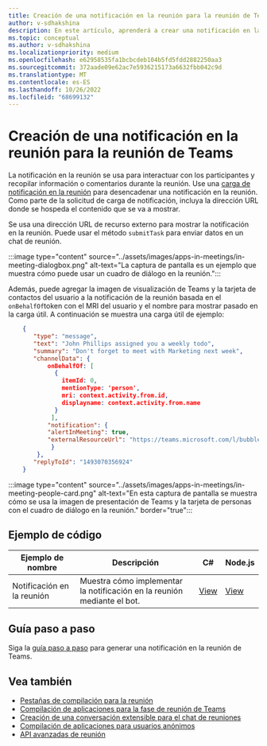 ```yaml
---
title: Creación de una notificación en la reunión para la reunión de Teams
author: v-sdhakshina
description: En este artículo, aprenderá a crear una notificación en la reunión para la reunión de Microsoft Teams y su ejemplo de código.
ms.topic: conceptual
ms.author: v-sdhakshina
ms.localizationpriority: medium
ms.openlocfilehash: e62958535fa1bcbcdeb104b5fd5fdd2882250aa3
ms.sourcegitcommit: 372aade09e62ac7e5936215173a6632fbb042c9d
ms.translationtype: MT
ms.contentlocale: es-ES
ms.lasthandoff: 10/26/2022
ms.locfileid: "68699132"
---
```

# <a name="build-in-meeting-notification-for-teams-meeting"></a>Creación de una notificación en la reunión para la reunión de Teams

La notificación en la reunión se usa para interactuar con los participantes y recopilar información o comentarios durante la reunión. Use una [carga de notificación en la reunión](meeting-apps-apis.md#send-an-in-meeting-notification) para desencadenar una notificación en la reunión. Como parte de la solicitud de carga de notificación, incluya la dirección URL donde se hospeda el contenido que se va a mostrar.

Se usa una dirección URL de recurso externo para mostrar la notificación en la reunión. Puede usar el método `submitTask` para enviar datos en un chat de reunión.

:::image type="content" source="../assets/images/apps-in-meetings/in-meeting-dialogbox.png" alt-text="La captura de pantalla es un ejemplo que muestra cómo puede usar un cuadro de diálogo en la reunión.":::

Además, puede agregar la imagen de visualización de Teams y la tarjeta de contactos del usuario a la notificación de la reunión basada en el `onBehalfOf`token con el MRI del usuario y el nombre para mostrar pasado en la carga útil. A continuación se muestra una carga útil de ejemplo:

```json
    {
       "type": "message",
       "text": "John Phillips assigned you a weekly todo",
       "summary": "Don't forget to meet with Marketing next week",
       "channelData": {
           onBehalfOf: [
             { 
               itemId: 0, 
               mentionType: 'person', 
               mri: context.activity.from.id, 
               displayname: context.activity.from.name 
             }
            ],
           "notification": {
           "alertInMeeting": true,
           "externalResourceUrl": "https://teams.microsoft.com/l/bubble/APP_ID?url=<url>&height=<height>&width=<width>&title=<title>&completionBotId=BOT_APP_ID"
            }
        },
       "replyToId": "1493070356924"
    }
```

:::image type="content" source="../assets/images/apps-in-meetings/in-meeting-people-card.png" alt-text="En esta captura de pantalla se muestra cómo se usa la imagen de presentación de Teams y la tarjeta de personas con el cuadro de diálogo en la reunión." border="true":::

## <a name="code-sample"></a>Ejemplo de código

Ejemplo de nombre | Descripción | C# | Node.js |
|----------------|-----------------|--------------|----------------|
| Notificación en la reunión | Muestra cómo implementar la notificación en la reunión mediante el bot. | [View](https://github.com/OfficeDev/Microsoft-Teams-Samples/tree/main/samples/meetings-content-bubble/csharp) | [View](https://github.com/OfficeDev/Microsoft-Teams-Samples/tree/main/samples/meetings-content-bubble/nodejs) |

## <a name="step-by-step-guide"></a>Guía paso a paso

Siga la [guía paso a paso](../sbs-meeting-content-bubble.yml) para generar una notificación en la reunión de Teams.

## <a name="see-also"></a>Vea también

* [Pestañas de compilación para la reunión](~/apps-in-teams-meetings/build-tabs-for-meeting.md)
* [Compilación de aplicaciones para la fase de reunión de Teams](build-apps-for-teams-meeting-stage.md)
* [Creación de una conversación extensible para el chat de reuniones](build-extensible-conversation-for-meeting-chat.md)
* [Compilación de aplicaciones para usuarios anónimos](build-apps-for-anonymous-user.md)
* [API avanzadas de reunión](meeting-apps-apis.md)
